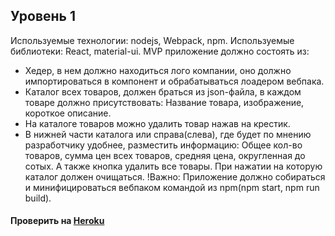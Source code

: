 ## Уровень 1

Используемые технологии: nodejs, Webpack, npm.
Используемые библиотеки: React, material-ui.
MVP приложение должно состоять из:

*   Хедер, в нем должно находиться лого компании, оно
    должно импортироваться в компонент и
    обрабатываться лоадером вебпака.
*   Каталог всех товаров, должен браться из json-файла, в
    каждом товаре должно присутствовать: Название
    товара, изображение, короткое описание.
*   На каталоге товаров можно удалить товар нажав на
    крестик.
*   В нижней части каталога или справа(слева), где будет
    по мнению разработчику удобнее, разместить
    информацию: Общее кол-во товаров, сумма цен всех
    товаров, средняя цена, округленная до сотых. А также
    кнопка удалить все товары. При нажатии на которую
    каталог должен очищаться.
    !Важно: Приложение должно собираться и
    минифицироваться вебпаком командой из npm(npm start,
    npm run build).

#### Проверить на [Heroku](https://cars-shop1.herokuapp.com)
